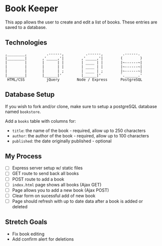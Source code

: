 # Book Keeper
This app allows the user to create and edit a list of books. These entries are saved to a database.

## Technologies
```
,________,         .------,          .------,         .------.
|________|       ,'_____,'|        ,'_____,'|        (        )
|        |       |      | |        | ____ | |        |~------~|
|        |       |      | |        | ____ | |        |~------~|
|        |       |      | ;        | ____ | ;        |~------~|
|________|       |______|'         |______|'         `.______.'
 HTML/CSS          jQuery        Node / Express      PostgreSQL
```

## Database Setup
If you wish to fork and/or clone, make sure to setup a postgreSQL database named `bookstore`.  

Add a `books` table with columns for:
 - `title`: the name of the book - required, allow up to 250 characters
 - `author`: the author of the book - required, allow up to 100 characters
 - `published`: the date originally published - optional 

## My Process
- [ ] Express server setup w/ static files
- [ ] GET route to send back all books 
- [ ] POST route to add a book
- [ ] `index.html` page shows all books (Ajax GET)
- [ ] Page allows you to add a new book (Ajax POST)
- [ ] Clear form on sucessful add of new book
- [ ] Page should refresh with up to date data after a book is added or deleted

## Stretch Goals
- Fix book editing
- Add confirm alert for deletions
